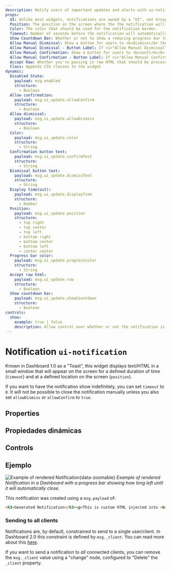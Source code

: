 ```yaml
---
description: Notify users of important updates and alerts with ui-notification in Node-RED Dashboard 2.0.
props:
  UI: Unlike most widgets, notifications are owned by a "UI", not Group. This allows for notifications to be displayed across all pages.
  Position: The position on the screen where the the notification will appear.
  Color: The color that should be used for the notification border.
  Timeout: Number of seconds before the notification will automatically close.
  Show Countdown Bar: Whether or not to show a reducing progress bar to indicate the time remaining before the notification will close.
  Allow Manual Dismissal: Show a button for users to <b>dismiss</b> the notification. Otherwise, will only close after Timeout.
  Allow Manual Dismissal - Button Label: If <i>"Allow Manual Dismissal"</i> is enabled, this is the label for the button.
  Allow Manual Confirmation: Show a button for users to <b>confirm</b> the notification. Otherwise, will only close after Timeout.
  Allow Manual Confirmation - Button Label: If <i>"Allow Manual Confirmation"</i> is enabled, this is the label for the button.
  Accept Raw: Whether you're passing in raw HTML that should be processed client-side.
  Class: Appends CSS classes to the widget
dynamic:
  Disabled State:
    payload: msg.enabled
    structure:
      - Boolean
  Allow confirmation:
    payload: msg.ui_update.allowConfirm
    structure:
      - Boolean
  Allow dismissal:
    payload: msg.ui_update.allowDismiss
    structure:
      - Boolean
  Color:
    payload: msg.ui_update.color
    structure:
      - String
  Confirmation button text:
    payload: msg.ui_update.confirmText
    structure:
      - String
  Dismissal button text:
    payload: msg.ui_update.dismissText
    structure:
      - String
  Display time(out):
    payload: msg.ui_update.displayTime
    structure:
      - Number
  Position:
    payload: msg.ui_update.position
    structure:
      - top right
      - top center
      - top left
      - bottom right
      - bottom center
      - bottom left
      - center center
  Progress bar color:
    payload: msg.ui_update.progressColor
    structure:
      - String
  Accept raw html:
    payload: msg.ui_update.raw
    structure:
      - Boolean
  Show countdown bar:
    payload: msg.ui_update.showCountdown
    structure:
      - Boolean
controls:
  show:
    example: true | false
    description: Allow control over whether or not the notification is visible.
---
```


<script setup>
    import AddedIn from '../../components/AddedIn.vue';
    import TryDemo from "./../../components/TryDemo.vue";
</script>

# Notification `ui-notification` <AddedIn version="0.5.0" />

<TryDemo href="notification" />

Known in Dashboard 1.0 as a "Toast", this widget displays text/HTML in a small window that will appear on the screen for a defined duration of time (`timeout`) and at a defined location on the screen (`position`).

If you want to have the notification show indefinitely, you can set `timeout` to `0`. It will not be possible to close the notification manually unless you also set `allowDismiss` or `allowConfirm` to `true`.

## Properties

<PropsTable/>

## Propiedades dinámicas

<DynamicPropsTable/>

## Controls

<ControlsTable/>

## Ejemplo

![Example of rendered Notification](/images/node-examples/ui-notification.png "Example of rendered Notification"){data-zoomable}
_Example of rendered Notification in a Dashboard with a progress bar showing how long left until it will automatically close._

This notification was created using a `msg.payload` of:

```html
<h3>Generated Notification</h3><p>This is custom HTML injected into <b>Node-RED</b></p>
```

### Sending to all clients

Notifications are, by default, constrained to send to a single user/client. In Dashboard 2.0 this constraint is defined by `msg._client`. You can read more about this [here](../../user/multi-tenancy.md#configuring-client-data).

If you want to send a notification to _all_ connected clients, you can remove the `msg._client` value using a "change" node, configured to "Delete" the `_client` property.